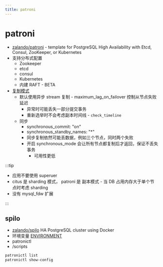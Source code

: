 ```yaml
---
title: patroni
---
```


# patroni

- [zalando/patroni](https://github.com/zalando/patroni) - template for PostgreSQL High Availability with Etcd, Consul, ZooKeeper, or Kubernetes
- 支持分布式配置
  - Zookeeper
  - etcd
  - consul
  - Kubernetes
  - 内建 RAFT - BETA
- [复制模式](https://github.com/zalando/patroni/blob/master/docs/replication_modes.rst)
  - 默认使用异步 stream 复制 - maximum_lag_on_failover 控制从节点失败延迟
    - 异常时可能丢失一部分提交事务
    - 重新选举时不会考虑副本时间线 - `check_timeline`
  - 同步
    - synchronous_commit: "on"
    - synchronous_standby_names: "\*"
    - 同步复制依然可能丢数据，例如三个节点，同时两个失败
    - 开启 synchronous_mode 会让所有节点都复制后才返回，保证不丢失事务
      - 可用性更低

:::tip

- 应用不要使用 superuer
- citus 是 sharding 模式， patroni 是 副本模式 - 当 DB 占用内存大于单个节点时考虑 sharding
- 没有 mysql_fdw 扩展

:::

## spilo

- [zalando/spilo](https://github.com/zalando/spilo)
  HA PostgreSQL cluster using Docker
- 环境变量 [ENVIRONMENT](https://github.com/zalando/spilo/blob/master/ENVIRONMENT.rst)
- patronictl
- /scripts

```bash
patronictl list
patronictl show-config
```
